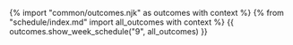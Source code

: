 {% import "common/outcomes.njk" as outcomes with context %}
{% from "schedule/index.md" import all_outcomes with context %}
{{ outcomes.show_week_schedule("9", all_outcomes) }}